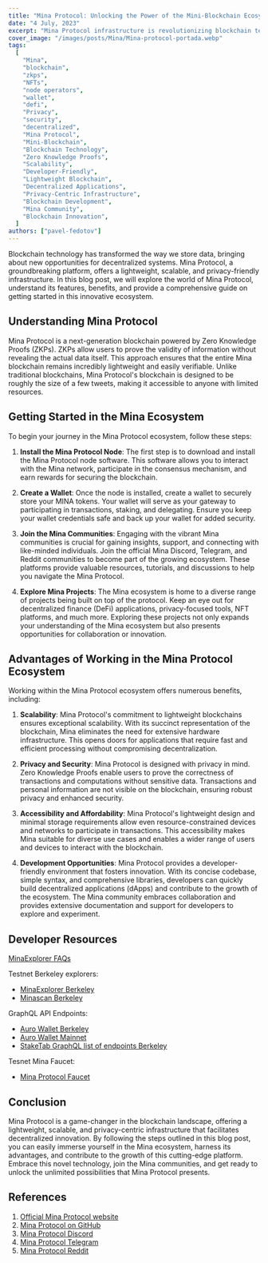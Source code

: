 ```yaml
---
title: "Mina Protocol: Unlocking the Power of the Mini-Blockchain Ecosystem"
date: "4 July, 2023"
excerpt: "Mina Protocol infrastructure is revolutionizing blockchain technology and opening up new opportunities for decentralized systems."
cover_image: "/images/posts/Mina/Mina-protocol-portada.webp"
tags:
  [
    "Mina",
    "blockchain",
    "zkps",
    "NFTs",
    "node operators",
    "wallet",
    "defi",
    "Privacy",
    "security",
    "decentralized",
    "Mina Protocol",
    "Mini-Blockchain",
    "Blockchain Technology",
    "Zero Knowledge Proofs",
    "Scalability",
    "Developer-Friendly",
    "Lightweight Blockchain",
    "Decentralized Applications",
    "Privacy-Centric Infrastructure",
    "Blockchain Development",
    "Mina Community",
    "Blockchain Innovation",
  ]
authors: ["pavel-fedotov"]
---
```


Blockchain technology has transformed the way we store data, bringing about new opportunities for decentralized systems. Mina Protocol, a groundbreaking platform, offers a lightweight, scalable, and privacy-friendly infrastructure. In this blog post, we will explore the world of Mina Protocol, understand its features, benefits, and provide a comprehensive guide on getting started in this innovative ecosystem.

## Understanding Mina Protocol

Mina Protocol is a next-generation blockchain powered by Zero Knowledge Proofs (ZKPs). ZKPs allow users to prove the validity of information without revealing the actual data itself. This approach ensures that the entire Mina blockchain remains incredibly lightweight and easily verifiable. Unlike traditional blockchains, Mina Protocol's blockchain is designed to be roughly the size of a few tweets, making it accessible to anyone with limited resources.

## Getting Started in the Mina Ecosystem

To begin your journey in the Mina Protocol ecosystem, follow these steps:

1. **Install the Mina Protocol Node**: The first step is to download and install the Mina Protocol node software. This software allows you to interact with the Mina network, participate in the consensus mechanism, and earn rewards for securing the blockchain.

2. **Create a Wallet**: Once the node is installed, create a wallet to securely store your MINA tokens. Your wallet will serve as your gateway to participating in transactions, staking, and delegating. Ensure you keep your wallet credentials safe and back up your wallet for added security.

3. **Join the Mina Communities**: Engaging with the vibrant Mina communities is crucial for gaining insights, support, and connecting with like-minded individuals. Join the official Mina Discord, Telegram, and Reddit communities to become part of the growing ecosystem. These platforms provide valuable resources, tutorials, and discussions to help you navigate the Mina Protocol.

4. **Explore Mina Projects**: The Mina ecosystem is home to a diverse range of projects being built on top of the protocol. Keep an eye out for decentralized finance (DeFi) applications, privacy-focused tools, NFT platforms, and much more. Exploring these projects not only expands your understanding of the Mina ecosystem but also presents opportunities for collaboration or innovation.

## Advantages of Working in the Mina Protocol Ecosystem

Working within the Mina Protocol ecosystem offers numerous benefits, including:

1. **Scalability**: Mina Protocol's commitment to lightweight blockchains ensures exceptional scalability. With its succinct representation of the blockchain, Mina eliminates the need for extensive hardware infrastructure. This opens doors for applications that require fast and efficient processing without compromising decentralization.

2. **Privacy and Security**: Mina Protocol is designed with privacy in mind. Zero Knowledge Proofs enable users to prove the correctness of transactions and computations without sensitive data. Transactions and personal information are not visible on the blockchain, ensuring robust privacy and enhanced security.

3. **Accessibility and Affordability**: Mina Protocol's lightweight design and minimal storage requirements allow even resource-constrained devices and networks to participate in transactions. This accessibility makes Mina suitable for diverse use cases and enables a wider range of users and devices to interact with the blockchain.

4. **Development Opportunities**: Mina Protocol provides a developer-friendly environment that fosters innovation. With its concise codebase, simple syntax, and comprehensive libraries, developers can quickly build decentralized applications (dApps) and contribute to the growth of the ecosystem. The Mina community embraces collaboration and provides extensive documentation and support for developers to explore and experiment.

## Developer Resources

[MinaExplorer FAQs](https://docs.minaexplorer.com/minaexplorer/faqs)

Testnet Berkeley explorers:

- [MinaExplorer Berkeley](https://berkeley.minaexplorer.com/)
- [Minascan Berkeley](https://minascan.io/berkeley/home)

GraphQL API Endpoints:

- [Auro Wallet Berkeley](https://mina-berkeley-graphql.aurowallet.com/graphql)
- [Auro Wallet Mainnet](https://mina-mainnet-graphql.aurowallet.com/graphql)
- [StakeTab GraphQL list of endpoints Berkeley](https://services.staketab.org/docs/mina/endpoints/)

Tesnet Mina Faucet:

- [Mina Protocol Faucet](https://faucet.minaprotocol.com/)

## Conclusion

Mina Protocol is a game-changer in the blockchain landscape, offering a lightweight, scalable, and privacy-centric infrastructure that facilitates decentralized innovation. By following the steps outlined in this blog post, you can easily immerse yourself in the Mina ecosystem, harness its advantages, and contribute to the growth of this cutting-edge platform. Embrace this novel technology, join the Mina communities, and get ready to unlock the unlimited possibilities that Mina Protocol presents.

## References

1. [Official Mina Protocol website](https://minaprotocol.com/)
2. [Mina Protocol on GitHub](https://github.com/MinaProtocol/mina)
3. [Mina Protocol Discord](https://discord.com/invite/minaprotocol)
4. [Mina Protocol Telegram](https://t.me/minaprotocol)
5. [Mina Protocol Reddit](https://www.reddit.com/r/MinaProtocol/)
